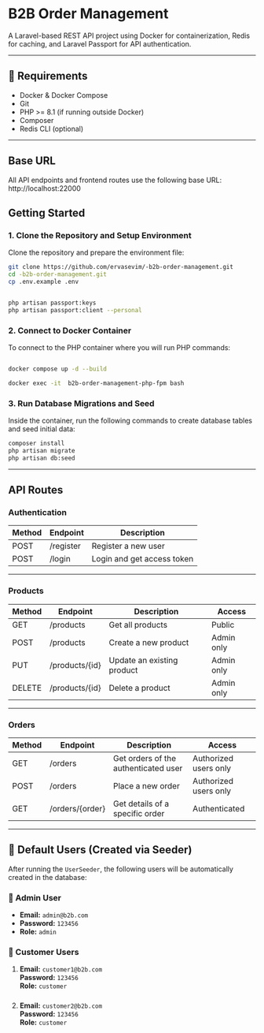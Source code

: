 # B2B Order Management

A Laravel-based REST API project using Docker for containerization, Redis for caching, and Laravel Passport for API
authentication.

---

## 🚀 Requirements

- Docker & Docker Compose
- Git
- PHP >= 8.1 (if running outside Docker)
- Composer
- Redis CLI (optional)

---

## Base URL

All API endpoints and frontend routes use the following base URL: http://localhost:22000

## Getting Started

### 1. Clone the Repository and Setup Environment

Clone the repository and prepare the environment file:

```bash
git clone https://github.com/ervasevim/-b2b-order-management.git
cd -b2b-order-management.git
cp .env.example .env


php artisan passport:keys
php artisan passport:client --personal
```

### 2. Connect to Docker Container

To connect to the PHP container where you will run PHP commands:

```bash

docker compose up -d --build

docker exec -it  b2b-order-management-php-fpm bash
```

### 3. Run Database Migrations and Seed

Inside the container, run the following commands to create database tables and seed initial data:

```bash
composer install
php artisan migrate
php artisan db:seed
```

---

## API Routes

### Authentication

| Method | Endpoint  | Description                |
|--------|-----------|----------------------------|
| POST   | /register | Register a new user        |
| POST   | /login    | Login and get access token |

---

### Products

| Method | Endpoint       | Description                | Access     |
|--------|----------------|----------------------------|------------|
| GET    | /products      | Get all products           | Public     |
| POST   | /products      | Create a new product       | Admin only |
| PUT    | /products/{id} | Update an existing product | Admin only |
| DELETE | /products/{id} | Delete a product           | Admin only |

---

### Orders

| Method | Endpoint        | Description                          | Access                |
|--------|-----------------|--------------------------------------|-----------------------|
| GET    | /orders         | Get orders of the authenticated user | Authorized users only |
| POST   | /orders         | Place a new order                    | Authorized users only |
| GET    | /orders/{order} | Get details of a specific order      | Authenticated         |

---

## 🚀 Default Users (Created via Seeder)

After running the `UserSeeder`, the following users will be automatically created in the database:

### 👑 Admin User
- **Email:** `admin@b2b.com`
- **Password:** `123456`
- **Role:** `admin`

### 👤 Customer Users
1. **Email:** `customer1@b2b.com`  
   **Password:** `123456`  
   **Role:** `customer`
###
2. **Email:** `customer2@b2b.com`  
   **Password:** `123456`  
   **Role:** `customer`
